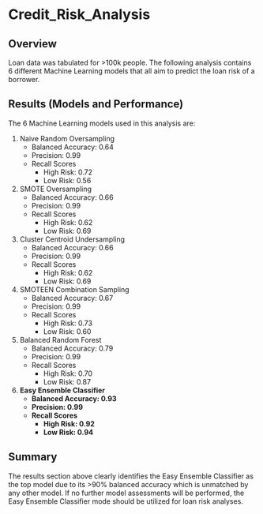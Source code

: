 # Credit_Risk_Analysis
## Overview
Loan data was tabulated for >100k people. The following analysis contains 6 different Machine Learning models that all aim to predict the loan risk of a borrower.

## Results (Models and Performance)
The 6 Machine Learning models used in this analysis are: 
  1. Naive Random Oversampling
      - Balanced Accuracy: 0.64
      - Precision: 0.99
      - Recall Scores
          - High Risk: 0.72
          - Low Risk: 0.56
  2. SMOTE Oversampling
      - Balanced Accuracy: 0.66
      - Precision: 0.99
      - Recall Scores
          - High Risk: 0.62
          - Low Risk: 0.69
  3. Cluster Centroid Undersampling
      - Balanced Accuracy: 0.66
      - Precision: 0.99
      - Recall Scores
          - High Risk: 0.62
          - Low Risk: 0.69
  4. SMOTEEN Combination Sampling
      - Balanced Accuracy: 0.67
      - Precision: 0.99
      - Recall Scores
          - High Risk: 0.73
          - Low Risk: 0.60
  5. Balanced Random Forest
      - Balanced Accuracy: 0.79
      - Precision: 0.99
      - Recall Scores
          - High Risk: 0.70
          - Low Risk: 0.87
  6. **Easy Ensemble Classifier**
      - **Balanced Accuracy: 0.93**
      - **Precision: 0.99**
      - **Recall Scores**
          - **High Risk: 0.92**
          - **Low Risk: 0.94**

## Summary
The results section above clearly identifies the Easy Ensemble Classifier as the top model due to its >90% balanced accuracy which is unmatched by any other model. If no further model assessments will be performed, the Easy Ensemble Classifier mode should be utilized for loan risk analyses.
